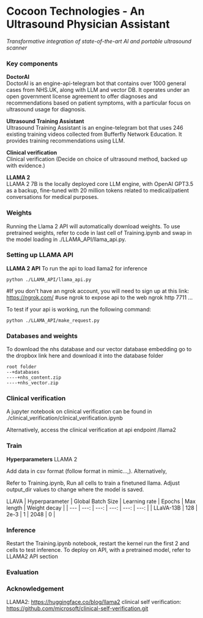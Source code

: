 # Cocoon Technologies - An Ultrasound Physician Assistant
*Transformative integration of state-of-the-art AI and portable ultrasound scanner*

### Key components

**DoctorAI**  
DoctorAI is an engine-api-telegram bot that contains over 1000 general cases from NHS.UK, along with LLM and vector DB. It operates under an open government license agreement to offer diagnoses and recommendations based on patient symptoms, with a particular focus on ultrasound usage for diagnosis.

**Ultrasound Training Assistant**  
Ultrasound Training Assistant is an engine-telegram bot that uses 246 existing training videos collected from Bufferfly Network Education. It provides training recommendations using LLM.

**Clinical verification**  
Clinical verification (Decide on choice of ultrasound method, backed up with evidence.)

**LLAMA 2**  
LLAMA 2 7B is the locally deployed core LLM engine, with OpenAI GPT3.5 as a backup, fine-tuned with 20 million tokens related to medical/patient conversations for medical purposes.
### Weights
Running the Llama 2 API will automatically download weights. To use pretrained weights, refer to code in last cell of Training.ipynb and swap in the model loading in ./LLAMA_API/llama_api.py.

### Setting up LLAMA API
**LLAMA 2 API**
To run the api to load llama2 for inference 
```
python ./LLAMA_API/llama_api.py
```

#If you don't have an ngrok account, you will need to sign up at this link: https://ngrok.com/ 
#use ngrok to expose api to the web
ngrok http 7711 ...

To test if your api is working, run the following command: 
```
python ./LLAMA_API/make_request.py
```


### Databases and weights
To download the nhs database and our vector database embedding go to the dropbox link here and download it into the database folder 
```
root folder
--+databases 
----+nhs_content.zip 
----+nhs_vector.zip
```

### Clinical verification 
A jupyter notebook on clinical verification can be found in ./clinical_verification/clinical_verification.ipynb

Alternatively, access the clinical verification at api endpoint /llama2

### Train
**Hyperparameters**
LLAMA 2

Add data in csv format (follow format in mimic...,). Alternatively,  

Refer to Training.ipynb, Run all cells to train a finetuned llama. Adjust output_dir values to change where the model is saved. 

LLAVA
| Hyperparameter | Global Batch Size | Learning rate | Epochs | Max length | Weight decay |
| --- | ---: | ---: | ---: | ---: | ---: |
| LLaVA-13B | 128 | 2e-3 | 1 | 2048 | 0 |

### Inference
Restart the Training.ipynb notebook, restart the kernel run the first 2 and cells to test inference. To deploy on API, with a pretrained model, refer to LLAMA2 API section
### Evaluation
### Acknowledgement
LLAMA2: https://huggingface.co/blog/llama2 
clinical self verification: https://github.com/microsoft/clinical-self-verification.git


